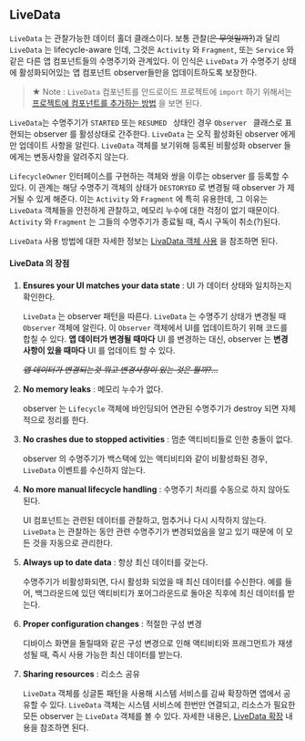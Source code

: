 ## LiveData

 `LiveData` 는 관찰가능한 데이터 홀더 클래스이다. 보통 관찰(~~은 무엇일까?~~)과 달리 `LiveData` 는 lifecycle-aware 인데, 그것은 `Activity` 와 `Fragment`, 또는 `Service` 와 같은 다른 앱 컴포넌트들의 수명주기와 관계있다. 이 인식은 `LiveData` 가 수명주기 상태에 활성화되어있는 앱 컴포넌트 observer들만을 업데이트하도록 보장한다.

> ★ Note : `LiveData` 컴포넌트를 안드로이드 프로젝트에 `import` 하기 위해서는 [프로젝트에 컴포넌트를 추가하는 방법](https://developer.android.com/topic/libraries/architecture/adding-components#lifecycle) 을 보면 된다.



 `LiveData`는 수명주기가 `STARTED` 또는 `RESUMED ` 상태인 경우 `Observer ` 클래스로 표현되는 observer 를 활성상태로 간주한다. `LiveData` 는 오직 활성화된 observer 에게만 업데이트 사항을 알린다. `LiveData` 객체를 보기위해 등록된 비활성화 observer 들에게는 변동사항을 알려주지 않는다.

 `LifecycleOwner`  인터페이스를 구현하는 객체와 쌍을 이루는 observer 를 등록할 수 있다. 이 관계는 해당 수명주기 객체의 상태가 `DESTORYED` 로 변경될 때 observer 가 제거될 수 있게 해준다.  이는 `Activity` 와 `Fragment` 에 특히 유용한데, 그 이유는 `LiveData` 객체들을 안전하게 관찰하고, 메모리 누수에 대한 걱정이 없기 때문이다. `Activity` 와 `Fragment` 는 그들의 수명주기가 종료될 때, 즉시 구독이 취소(?)된다.

 `LiveData` 사용 방법에 대한 자세한 정보는 [LivaData 객체 사용](https://developer.android.com/topic/libraries/architecture/livedata#work_livedata) 을 참조하면 된다.



#### LiveData 의 장점

1. **Ensures your UI matches your data state** : UI 가 데이터 상태와 일치하는지 확인한다.

   `LiveData` 는 observer 패턴을 따른다. `LiveData` 는 수명주기 상태가 변경될 때 `Observer` 객체에 알린다. 이 `Observer` 객체에서 UI를 업데이트하기 위해 코드를 합칠 수 있다. **앱 데이터가 변경될 때마다** UI 를 변경하는 대신, observer 는 **변경 사항이 있을 때마다** UI 를 업데이트 할 수 있다. 

   _~~앱 데이터가 변경되는것 뭐고 변경사항이 있는 것은 뭘까?...~~_

2. **No memory leaks** : 메모리 누수가 없다.

   observer 는 `Lifecycle` 객체에 바인딩되어 연관된 수명주기가 destroy 되면 자체적으로 정리를 한다.

3. **No crashes due to stopped activities** : 멈춘 액티비티들로 인한  충돌이 없다.

   observer 의 수명주기가 백스택에 있는 액티비티와 같이 비활성화된 경우, `LiveData` 이벤트를 수신하지 않는다.

4. **No more manual lifecycle handling** : 수명주기 처리를 수동으로 하지 않아도 된다.

   UI 컴포넌트는 관련된 데이터를 관찰하고, 멈추거나 다시 시작하지 않는다. `LiveData` 는 관찰하는 동안 관련 수명주기가 변경되었음을 알고 있기 때문에 이 모든 것을 자동으로 관리한다.

5. **Always up to date data** : 항상 최신 데이터를 갖는다.

   수명주기가 비활성화되면, 다시 활성화 되었을 때 최신 데이터를 수신한다. 예를 들어, 백그라운드에 있던 액티비티가 포어그라운드로 돌아온 직후에 최신 데이터를 받는다.

6. **Proper configuration changes** : 적절한 구성 변경

   디바이스 화면을 돌릴때와 같은 구성 변경으로 인해 액티비티와 프래그먼트가 재생성될 때, 즉시 사용 가능한 최신 데이터를 받는다.

7. **Sharing resources** : 리소스 공유

   `LiveData` 객체를 싱글톤 패턴을 사용해 시스템 서비스를 감싸 확장하면 앱에서 공유할 수 있다. `LiveData` 객체는 시스템 서비스에 한번만 연결되고, 리소스가 필요한 모든 observer 는 `LiveData` 객체를 볼 수 있다. 자세한 내용은, [LiveData 확장](https://developer.android.com/topic/libraries/architecture/livedata#extend_livedata) 내용을 참조하면 된다.

